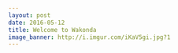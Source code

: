 ```yaml
---
layout: post
date: 2016-05-12
title: Welcome to Wakonda
image_banner: http://i.imgur.com/iKaV5gi.jpg?1
---
```



